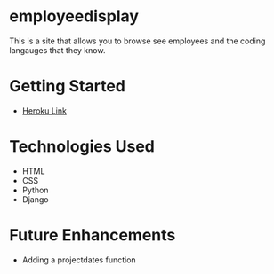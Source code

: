 # employeedisplay
This is a site that allows you to browse see employees and the coding langauges that they know.

# Getting Started
- <a href="https://employeedisplay.herokuapp.com/" target="_blank">Heroku Link</a>

# Technologies Used
- HTML
- CSS
- Python
- Django

# Future Enhancements
- Adding a projectdates function

